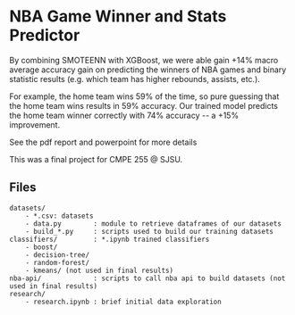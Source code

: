 # NBA Game Winner and Stats Predictor

By combining SMOTEENN with XGBoost, we were able gain +14% macro average accuracy gain on predicting the winners of NBA games and binary statistic results (e.g. which team has higher rebounds, assists, etc.).

For example, the home team wins 59% of the time, so pure guessing that the home team wins results in 59% accuracy. Our trained model predicts the home team winner correctly with 74% accuracy -- a +15% improvement.

See the pdf report and powerpoint for more details

This was a final project for CMPE 255 @ SJSU.

## Files

```
datasets/
    - *.csv: datasets
    - data.py        : module to retrieve dataframes of our datasets
    - build_*.py     : scripts used to build our training datasets
classifiers/         : *.ipynb trained classifiers
    - boost/
    - decision-tree/
    - random-forest/
    - kmeans/ (not used in final results)
nba-api/             : scripts to call nba api to build datasets (not used in final results)
research/
    - research.ipynb : brief initial data exploration
```
